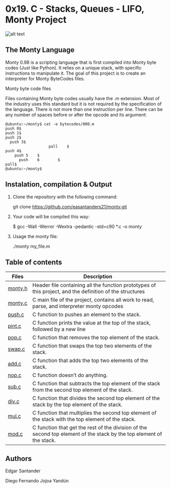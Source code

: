 # 0x19. C - Stacks, Queues - LIFO, Monty Project

![alt text](http://montyscoconut.github.io/assets/media//wallpaper-1024.jpg)

## The Monty Language

Monty 0.98 is a scripting language that is first compiled into Monty byte codes (Just like Python). It relies on a unique stack, with specific instructions to manipulate it. The goal of this project is to create an interpreter for Monty ByteCodes files.

Monty byte code files

Files containing Monty byte codes usually have the .m extension. Most of the industry uses this standard but it is not required by the specification of the language. There is not more than one instruction per line. There can be any number of spaces before or after the opcode and its argument:

```
@ubuntu:~/monty$ cat -e bytecodes/000.m
push 0$
push 1$
push 2$
  push 3$
                   pall    $
push 4$
    push 5    $
      push    6        $
pall$
@ubuntu:~/monty$
```

## Instalation, compilation & Output

1. Clone the repository with the following command:

    git clone https://github.com/easantanders21/monty.git

2. Your code will be compiled this way:

    $ gcc -Wall -Werror -Wextra -pedantic -std=c90 *.c -o monty

3. Usage the monty file:

    ./monty my_file.m


## Table of contents
Files | Description
----- | -----------
[monty.h](./monty.h) | Header file containing all the function prototypes of this project, and the definition of the structures
[monty.c](./monty.c) | C main file of the project, contains all work to read, parse, and interpreter monty opcodes
[push.c](./push.c) | C function to pushes an element to the stack.
[pint.c](./pint.c) | C function prints the value at the top of the stack, followed by a new line
[pop.c](./pop.c) | C function that removes the top element of the stack.
[swap.c](./swap.c) | C function that swaps the top two elements of the stack.
[add.c](./add.c) | C function that  adds the top two elements of the stack.
[nop.c](./nop.c) | C function doesn’t do anything.
[sub.c](./sub.c) | C function that subtracts the top element of the stack from the second top element of the stack.
[div.c](./div.c) | C function that divides the second top element of the stack by the top element of the stack.
[mul.c](./mul.c) | C function that  multiplies the second top element of the stack with the top element of the stack.
[mod.c](./mod.c) | C function that get  the rest of the division of the second top element of the stack by the top element of the stack.

## Authors

Edgar Santander

Diego Fernando Jojoa Yandún